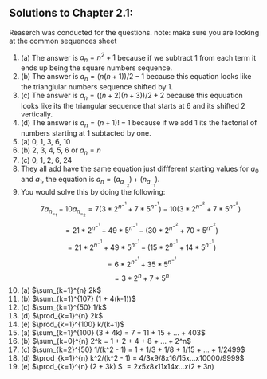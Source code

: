 ## Solutions to Chapter 2.1:
Reaserch was conducted for the questions.
note: make sure you are looking at the common sequences sheet

1. (a) The answer is $a_n = n^2 + 1$ because if we subtract 1 from each term it ends up being the square numbers sequence.
1. (b) The answer is $a_n = (n(n+1))/2 - 1$ because this equation looks like the trianglular numbers sequence shifted by 1.
1. (c) The answer is $a_n = ((n+2)(n+3))/2 + 2$ because this equuation looks like its the triangular sequence that starts at 6 and its shifted 2 vertically.
1. (d) The answer is $a_n = (n+1)! - 1$ because if we add 1 its the factorial of numbers starting at 1 subtacted by one.
3. (a) 0, 1, 3, 6, 10
3. (b) 2, 3, 4, 5, 6 or $a_n = n$
3. (c) 0, 1, 2, 6, 24
6. They all add have the same equation just diffferent starting values for $a_0$ and $a_1$, the equation is $a_n = (a_a_-_2) + (n_a_-_1)$.
9. You would solve this by doing the following:
$$7a_n_-_1 - 10a_n_-_2 = 7(3*2^n^-^1 + 7*5^n^-^1) - 10 (3*2^n^-^2 + 7*5^n^-^2)$$
$$= 21*2^n^-^1 + 49*5^n^-^1 - (30*2^n^-^2 + 70*5^n^-^2)$$
$$= 21*2^n^-^1 + 49*5^n^-^1 - (15*2^n^-^1 + 14*5^n^-^1)$$
$$= 6*2^n^-^1 + 35*5^n^-^1$$
$$= 3*2^n + 7*5^n$$
13. (a) $\sum_{k=1}^{n} 2k$
13. (b) $\sum_{k=1}^{107} (1 + 4(k-1))$
13. (c) $\sum_{k=1}^{50} 1/k$
13. (d) $\prod_{k=1}^{n} 2k$
13. (e) $\prod_{k=1}^{100} k/(k+1)$
14. (a) $\sum_{k=1}^{100} (3 + 4k) = 7 + 11 + 15 + ... + 403$
14. (b) $\sum_{k=0}^{n} 2^k = 1 + 2 + 4 + 8 + ... + 2^n$
14. (c) $\sum_{k=2}^{50} 1/(k^2 - 1) = 1 + 1/3 + 1/8 + 1/15 + ... + 1/2499$
14. (d) $\prod_{k=1}^{n} k^2/(k^2 - 1) = 4/3x9/8x16/15x...x10000/9999$
14. (e) $\prod_{k=1}^{n} (2 + 3k) $ $= 2x5x8x11x14x...x(2+3n)$
